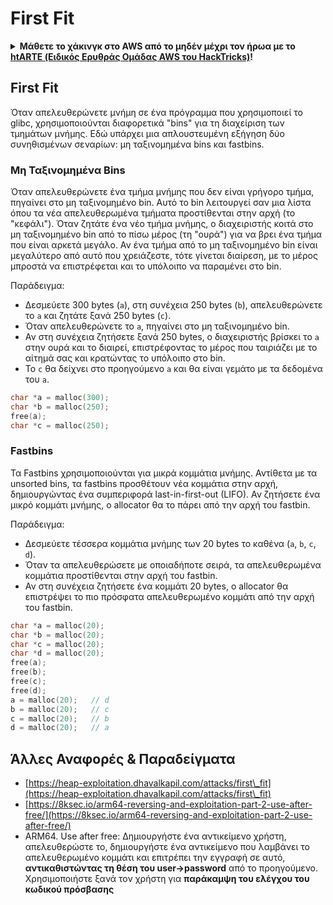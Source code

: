 # First Fit

<details>

<summary><strong>Μάθετε το χάκινγκ στο AWS από το μηδέν μέχρι τον ήρωα με το</strong> <a href="https://training.hacktricks.xyz/courses/arte"><strong>htARTE (Ειδικός Ερυθράς Ομάδας AWS του HackTricks)</strong></a><strong>!</strong></summary>

Άλλοι τρόποι υποστήριξης του HackTricks:

* Αν θέλετε να δείτε την **εταιρεία σας διαφημισμένη στο HackTricks** ή να **κατεβάσετε το HackTricks σε μορφή PDF** ελέγξτε τα [**ΣΧΕΔΙΑ ΣΥΝΔΡΟΜΗΣ**](https://github.com/sponsors/carlospolop)!
* Αποκτήστε το [**επίσημο PEASS & HackTricks swag**](https://peass.creator-spring.com)
* Ανακαλύψτε [**την Οικογένεια PEASS**](https://opensea.io/collection/the-peass-family), τη συλλογή μας από αποκλειστικά [**NFTs**](https://opensea.io/collection/the-peass-family)
* **Εγγραφείτε στη** 💬 [**ομάδα Discord**](https://discord.gg/hRep4RUj7f) ή στη [**ομάδα τηλεγραφήματος**](https://t.me/peass) ή **ακολουθήστε** μας στο **Twitter** 🐦 [**@hacktricks\_live**](https://twitter.com/hacktricks\_live)**.**
* **Μοιραστείτε τα χάκινγκ κόλπα σας υποβάλλοντας PRs στα** [**HackTricks**](https://github.com/carlospolop/hacktricks) και [**HackTricks Cloud**](https://github.com/carlospolop/hacktricks-cloud) αποθετήρια του github.

</details>

## **First Fit**

Όταν απελευθερώνετε μνήμη σε ένα πρόγραμμα που χρησιμοποιεί το glibc, χρησιμοποιούνται διαφορετικά "bins" για τη διαχείριση των τμημάτων μνήμης. Εδώ υπάρχει μια απλουστευμένη εξήγηση δύο συνηθισμένων σεναρίων: μη ταξινομημένα bins και fastbins.

### Μη Ταξινομημένα Bins

Όταν απελευθερώνετε ένα τμήμα μνήμης που δεν είναι γρήγορο τμήμα, πηγαίνει στο μη ταξινομημένο bin. Αυτό το bin λειτουργεί σαν μια λίστα όπου τα νέα απελευθερωμένα τμήματα προστίθενται στην αρχή (το "κεφάλι"). Όταν ζητάτε ένα νέο τμήμα μνήμης, ο διαχειριστής κοιτά στο μη ταξινομημένο bin από το πίσω μέρος (τη "ουρά") για να βρει ένα τμήμα που είναι αρκετά μεγάλο. Αν ένα τμήμα από το μη ταξινομημένο bin είναι μεγαλύτερο από αυτό που χρειάζεστε, τότε γίνεται διαίρεση, με το μέρος μπροστά να επιστρέφεται και το υπόλοιπο να παραμένει στο bin.

Παράδειγμα:

* Δεσμεύετε 300 bytes (`a`), στη συνέχεια 250 bytes (`b`), απελευθερώνετε το `a` και ζητάτε ξανά 250 bytes (`c`).
* Όταν απελευθερώνετε το `a`, πηγαίνει στο μη ταξινομημένο bin.
* Αν στη συνέχεια ζητήσετε ξανά 250 bytes, ο διαχειριστής βρίσκει το `a` στην ουρά και το διαιρεί, επιστρέφοντας το μέρος που ταιριάζει με το αίτημά σας και κρατώντας το υπόλοιπο στο bin.
* Το `c` θα δείχνει στο προηγούμενο `a` και θα είναι γεμάτο με τα δεδομένα του `a`.
```c
char *a = malloc(300);
char *b = malloc(250);
free(a);
char *c = malloc(250);
```
### Fastbins

Τα Fastbins χρησιμοποιούνται για μικρά κομμάτια μνήμης. Αντίθετα με τα unsorted bins, τα fastbins προσθέτουν νέα κομμάτια στην αρχή, δημιουργώντας ένα συμπεριφορά last-in-first-out (LIFO). Αν ζητήσετε ένα μικρό κομμάτι μνήμης, ο allocator θα το πάρει από την αρχή του fastbin.

Παράδειγμα:

* Δεσμεύετε τέσσερα κομμάτια μνήμης των 20 bytes το καθένα (`a`, `b`, `c`, `d`).
* Όταν τα απελευθερώσετε με οποιαδήποτε σειρά, τα απελευθερωμένα κομμάτια προστίθενται στην αρχή του fastbin.
* Αν στη συνέχεια ζητήσετε ένα κομμάτι 20 bytes, ο allocator θα επιστρέψει το πιο πρόσφατα απελευθερωμένο κομμάτι από την αρχή του fastbin.
```c
char *a = malloc(20);
char *b = malloc(20);
char *c = malloc(20);
char *d = malloc(20);
free(a);
free(b);
free(c);
free(d);
a = malloc(20);   // d
b = malloc(20);   // c
c = malloc(20);   // b
d = malloc(20);   // a
```
## Άλλες Αναφορές & Παραδείγματα

* [https://heap-exploitation.dhavalkapil.com/attacks/first\_fit](https://heap-exploitation.dhavalkapil.com/attacks/first\_fit)
* [https://8ksec.io/arm64-reversing-and-exploitation-part-2-use-after-free/](https://8ksec.io/arm64-reversing-and-exploitation-part-2-use-after-free/)
* ARM64. Use after free: Δημιουργήστε ένα αντικείμενο χρήστη, απελευθερώστε το, δημιουργήστε ένα αντικείμενο που λαμβάνει το απελευθερωμένο κομμάτι και επιτρέπει την εγγραφή σε αυτό, **αντικαθιστώντας τη θέση του user->password** από το προηγούμενο. Χρησιμοποιήστε ξανά τον χρήστη για **παράκαμψη του ελέγχου του κωδικού πρόσβασης**
